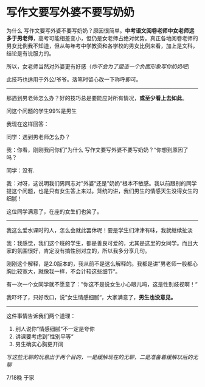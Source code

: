 # 写作文要写外婆不要写奶奶

 为什么 写作文要写外婆不要写奶奶？原因很简单。**中考语文阅卷老师中女老师远多于男老师**，高考可能相差变小，但仍是女老师占绝对优势。真正各地阅卷老师的男女比例我不知道，但从每年考中学教资和各学校的男女比例来看，加上是文科，结论是有说服力的。

所以，女老师当然对外婆更有好感（_你不会为了塑造一个负面形象写你奶奶吧_）

此技巧也适用于外公/爷爷。落笔时留心改一下称呼即可。
***
那遇到男老师怎么办？好的技巧总是要能应对所有情况，**或至少看上去如此**。

问这个问题的学生99%是男生

我现在这样回答：

同学：遇到男老师怎么办？

我：你看，刚刚我问你们”为什么 写作文要写外婆不要写奶奶？“你想到原因了吗？

同学：没有.

我：对呀，这说明我们男同志对”外婆“还是”奶奶“根本不敏感。我以前跟别的同学提这个问题，也是只有女生答上来过。笼统的讲，我们男生的情感天生没得女生的细腻！

这位同学满意了，在座的女生们也笑了。
***
我这么爱水课时的人，怎么会就此罢休呢！要是学生们津津有味，我就继续扯淡

我：我感觉，我们这个班的学生，都是善良可爱的，尤其是这里的女同学。而且大家的氛围很好，肯定没有搞性别对立的，所以我多分享几句。

刚刚这个解释，是2.0版本的，我从前不是这么解释的。我都是讲”男老师一般都心胸比较宽大，就像我一样，不会计较这些细节“。

有一次一个女同学就不愿意了：”你这不是说女生小心眼儿吗，这是性别歧视啊！“

我吓坏了，只好改口，说”女生情感细腻“，大家满意了，**男生也没意见。**
***
这件事情告诉我们两个道理：

1. 别人说你”情感细腻“不一定是夸你
2. 讲课要考虑到”性别平等“
3. 男生确实心胸更开阔

_写这些无聊的玩意出于两个目的，一是缓解现在的无聊，二是准备着缓解以后的无聊_

7/18晚 于家



